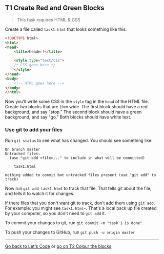 ## T1 Create Red and Green Blocks

> This task requires HTML & CSS

Create a file called `task1.html` that looks something like this:

```html
<!DOCTYPE html>
<html>
<head>
	<title>header!</title>

	<style type="text/css">
	/* CSS goes here */
	</style>
</head>
<body>
	<!-- HTML goes here -->
</body>
</html>
```

Now you'll write some CSS in the `style` tag in the `head` of the HTML file. Create two blocks that are `10em` wide. The first block should have a red background, and say "stop." The second block should have a green background, and say "go." Both blocks should have white text.

### Use git to add your files

Run `git status` to see what has changed. You should see something like:

```
On branch master
Untracked files:
  (use "git add <file>..." to include in what will be committed)

	task1.html

nothing added to commit but untracked files present (use "git add" to track)
```

Now run `git add task1.html` to track that file. That tells git about the file, and tells it to watch it for changes.

If there files that you don't want git to track, don't add them using `git add`. For example: you might see `task1.html~`. That's a local back up file created by your computer, so you don't need to `git add` it.

To commit your changes to git, run `git commit -m "task 1 is done"`.

To push your changes to GitHub, run `git push -u origin master`

---

[Go back to Let's Code](lets_code.md) or [go on T2 Colour the blocks](t2-colour-the-blocks.md)
